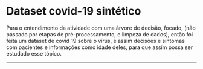 # Dataset covid-19 sintético

Para o entendimento da atividade com uma árvore de decisão, focado, (não passado por etapas de pré-processamento, e limpeza de dados), então foi feita um dataset de covid 19
sobre o vírus, e assim decisões e sintomas com pacientes e informações como idade deles, para que assim possa ser estudado esse tópico.

---
